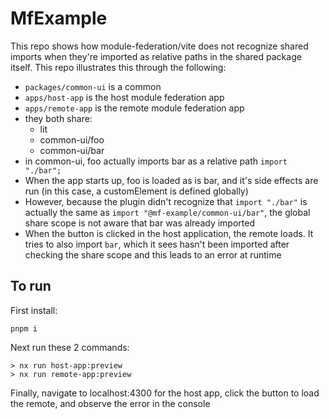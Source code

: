 # MfExample

This repo shows how module-federation/vite does not recognize shared imports when they're imported as relative paths in the shared package itself. This repo illustrates this through the following:

- `packages/common-ui` is a common
- `apps/host-app` is the host module federation app
- `apps/remote-app` is the remote module federation app
- they both share:
  - lit
  - common-ui/foo
  - common-ui/bar
- in common-ui, foo actually imports bar as a relative path `import "./bar";`
- When the app starts up, foo is loaded as is bar, and it's side effects are run (in this case, a customElement is defined globally)
- However, because the plugin didn't recognize that `import "./bar"` is actually the same as `import "@mf-example/common-ui/bar"`, the global share scope is not aware that bar was already imported
- When the button is clicked in the host application, the remote loads. It tries to also import `bar`, which it sees hasn't been imported after checking the share scope and this leads to an error at runtime


## To run

First install:
```
pnpm i
```

Next run these 2 commands:
```
> nx run host-app:preview
> nx run remote-app:preview
```

Finally, navigate to localhost:4300 for the host app, click the button to load the remote, and observe the error in the console
